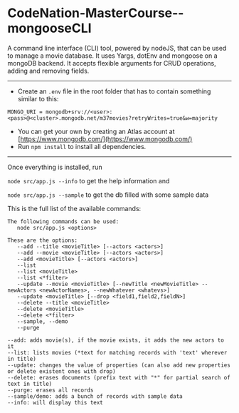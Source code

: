 # CodeNation-MasterCourse--mongooseCLI

A command line interface (CLI) tool, powered by nodeJS, that can be used to manage a movie database.
It uses Yargs, dotEnv and mongoose on a mongoDB backend. 
It accepts flexible arguments for CRUD operations, adding and removing fields.

---

- Create an `.env` file in the root folder that has to contain something similar to this:

`MONGO_URI = mongodb+srv://<user>:<pass>@<cluster>.mongodb.net/m37movies?retryWrites=true&w=majority`
- You can get your own by creating an Atlas account at [https://www.mongodb.com/](https://www.mongodb.com/)
- Run `npm install` to install all dependencies. 

---
Once everything is installed, run 

`node src/app.js --info` to get the help information and 

`node src/app.js --sample` to get the db filled with some sample data

This is the full list of the available commands:

```
The following commands can be used:
   node src/app.js <options>

These are the options:
   --add --title <movieTitle> [--actors <actors>]
   --add --movie <movieTitle> [--actors <actors>]
   --add <movieTitle> [--actors <actors>]
   --list
   --list <movieTitle>
   --list <*filter>
   --update --movie <movieTitle> [--newTitle <newMovieTitle> --newActors <newActorNames>, --newWhatever <whatevs>]
   --update <movieTitle> [--drop <field1,field2,fieldN>]
   --delete --title <movieTitle>
   --delete <movieTitle>
   --delete <*filter>
   --sample, --demo
   --purge

--add: adds movie(s), if the movie exists, it adds the new actors to it
--list: lists movies (*text for matching records with 'text' wherever in title)
--update: changes the value of properties (can also add new properties or delete existent ones with drop)
--delete: erases documents (prefix text with "*" for partial search of text in title)
--purge: erases all records
--sample/demo: adds a bunch of records with sample data
--info: will display this text
```
